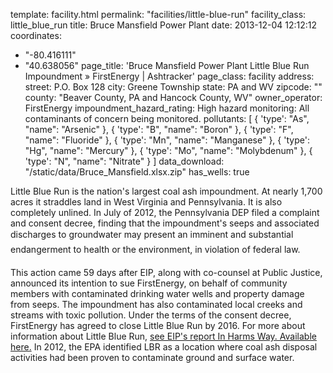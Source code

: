 template: facility.html
permalink: "facilities/little-blue-run"
facility_class: little_blue_run
title: Bruce Mansfield Power Plant
date: 2013-12-04 12:12:12
coordinates: 
  - "-80.416111"
  - "40.638056"
page_title: 'Bruce Mansfield Power Plant Little Blue Run Impoundment &raquo; FirstEnergy | Ashtracker'
page_class: facility
address: 
  street: P.O. Box 128
  city: Greene Township
  state: PA and WV
  zipcode: ""
  county: "Beaver County, PA and Hancock County, WV"
owner_operator: FirstEnergy
impoundment_hazard_rating: High hazard
monitoring: All contaminants of concern being monitored.
pollutants: [
  {
    'type': "As",
    "name": "Arsenic"
  },
  {
    'type': "B",
    "name": "Boron"
  },
  {
    'type': "F",
    "name": "Fluoride"
  },
  {
    'type': "Mn",
    "name": "Manganese"
  },
  {
    'type': "Hg",
    "name": "Mercury"
  },
  {
    'type': "Mo",
    "name": "Molybdenum"
  },
  {
    'type': "N",
    "name": "Nitrate"
  }
]
data_download: "/static/data/Bruce_Mansfield.xlsx.zip"
has_wells: true

Little Blue Run is the nation's largest coal ash impoundment. At nearly 1,700 acres it straddles land in West Virginia and Pennsylvania. It is also completely unlined. In July of 2012, the Pennsylvania DEP filed a complaint and consent decree, finding that the impoundment's seeps and associated discharges to groundwater may present an imminent and substantial endangerment to health or the environment, in violation of federal law.

This action came 59 days after EIP, along with co-counsel at Public Justice, announced its intention to sue FirstEnergy, on behalf of community members with contaminated drinking water wells and property damage from seeps.  The impoundment has also contaminated local creeks and streams with toxic pollution.  Under the terms of the consent decree, FirstEnergy has agreed to close Little Blue Run by 2016. For more about information about Little Blue Run, <a href="http://www.environmentalintegrity.org/news_reports/documents/INHARMSWAY_FINAL3.pdf" target="_blank">see EIP's report In Harms Way. Available here.</a> In 2012, the EPA identified LBR as a location where coal ash disposal activities had been proven to contaminate ground and surface water.
